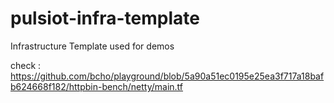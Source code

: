 # pulsiot-infra-template
Infrastructure Template used for demos


check : https://github.com/bcho/playground/blob/5a90a51ec0195e25ea3f717a18bafb624668f182/httpbin-bench/netty/main.tf